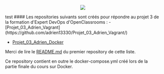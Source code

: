 <p align="center">
  <img src="https://i.imgur.com/V4ObU05.jpg">
</p>
test
#### Les repositories suivants sont créés pour répondre au projet 3 de la formation d'Expert DevOps d'OpenClassrooms :
  - [Projet_03_Adrien_Vagrant](https://github.com/adrien13330/Projet_03_Adrien_Vagrant/)
  
  - [Projet_03_Adrien_Docker](https://github.com/adrien13330/Projet_03_Adrien_Docker/)

Merci de lire le [README.md](https://github.com/adrien13330/Projet_03_Adrien_Vagrant/blob/master/README.md) du premier repository de cette liste.

Ce repository contient en outre le docker-compose.yml créé lors de la partie finale du cours sur Docker.